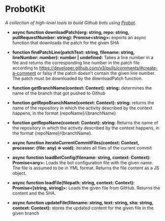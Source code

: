 # ProbotKit

_A collection of high-level tools to build Github bots using [Probot](https://probot.github.io)._

<a textrun="all-exported">

- **async function downloadPatch(org: string, repo: string, pullRequestNumber: string): Promise&lt;string&gt;:**
  exports an async function that downloads the patch for the given SHA

- **function findPatchLine(patchText: string, filename: string, lineNumber: number): number | undefined:**
  Takes a line number in a file
  and returns the corresponding line number in the patch file
  according to https://developer.github.com/v3/pulls/comments/#create-a-comment
  or falsy if the patch doesn't contain the given line number.
  The patch must be downloaded by the downloadPatch function.

* **function getBranchName(context: Context): string:**
  determines the name of the branch that got pushed to Github

* **function getRepoBranchName(context: Context): string:**
  returns the name of the repository in which the activity described by the context happens,
  in the format {repoName}/{branchName}

* **function getRepoName(context: Context): string:**
  Returns the name of the repository in which the activity described by the context happens,
  in the format {repoName}/{branchName}.

* **async function iterateCurrentCommitFiles(context: Context, processor: (file: any) => void):**
  iterates all files of the current commit

* **async function loadBotConfig(filename: string, context: Context): Promise&lt;any&gt;:**
  Loads the bot configuration file with the given name.
  The file is assumed to be in YML format.
  Returns the file content as a JS object.

* **async function loadFile(filepath: string, context: Context): Promise&lt;[string, string]&gt;:**
  Loads the given file from GitHub.
  Returns the content and the SHA.

* **async function updateFile(filename: string, text: string, sha: string, context: Context):**
  stores the updated content for the given file in the given branch

</a>
